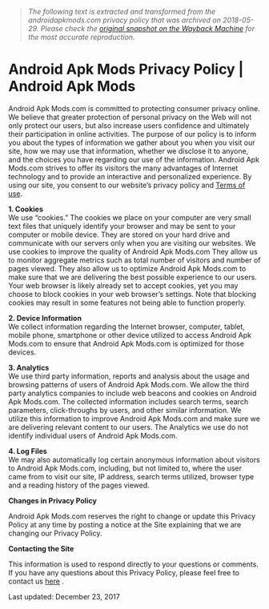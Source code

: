 > *The following text is extracted and transformed from the androidapkmods.com privacy policy that was archived on 2018-05-29. Please check the [original snapshot on the Wayback Machine](https://web.archive.org/web/20180529014608id_/http%3A//androidapkmods.com/privacy-policy) for the most accurate reproduction.*

# Android Apk Mods Privacy Policy | Android Apk Mods

Android Apk Mods.com is committed to protecting consumer privacy online. We believe that greater protection of personal privacy on the Web will not only protect our users, but also increase users confidence and ultimately their participation in online activities. The purpose of our policy is to inform you about the types of information we gather about you when you visit our site, how we may use that information, whether we disclose it to anyone, and the choices you have regarding our use of the information. Android Apk Mods.com strives to offer its visitors the many advantages of Internet technology and to provide an interactive and personalized experience. By using our site, you consent to our website’s privacy policy and [Terms of use](http://androidapkmods.com/terms-use# "Terms of use").

**1\. Cookies**  
We use “cookies.” The cookies we place on your computer are very small text files that uniquely identify your browser and may be sent to your computer or mobile device. They are stored on your hard drive and communicate with our servers only when you are visiting our websites. We use cookies to improve the quality of Android Apk Mods.com They allow us to monitor aggregate metrics such as total number of visitors and number of pages viewed. They also allow us to optimize Android Apk Mods.com to make sure that we are delivering the best possible experience to our users. Your web browser is likely already set to accept cookies, yet you may choose to block cookies in your web browser’s settings. Note that blocking cookies may result in some features not being able to function properly.

**2\. Device Information**  
We collect information regarding the Internet browser, computer, tablet, mobile phone, smartphone or other device utilized to access Android Apk Mods.com to ensure that Android Apk Mods.com is optimized for those devices.

**3\. Analytics**  
We use third party information, reports and analysis about the usage and browsing patterns of users of Android Apk Mods.com. We allow the third party analytics companies to include web beacons and cookies on Android Apk Mods.com. The collected information includes search terms, search parameters, click-throughs by users, and other similar information. We utilize this information to improve Android Apk Mods.com and make sure we are delivering relevant content to our users. The Analytics we use do not identify individual users of Android Apk Mods.com.

**4\. Log Files**  
We may also automatically log certain anonymous information about visitors to Android Apk Mods.com, including, but not limited to, where the user came from to visit our site, IP address, search terms utilized, browser type and a reading history of the pages viewed.

**Changes in Privacy Policy**

Android Apk Mods.com reserves the right to change or update this Privacy Policy at any time by posting a notice at the Site explaining that we are changing our Privacy Policy.

**Contacting the Site**

This information is used to respond directly to your questions or comments. If you have any questions about this Privacy Policy, please feel free to contact us [here](http://androidapkmods.com/contact-us# "Contact Android Apk Mod") .

Last updated: December 23, 2017
